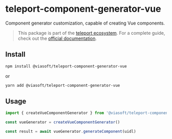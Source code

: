 # teleport-component-generator-vue

Component generator customization, capable of creating Vue components.

> This package is part of the [teleport ecosystem](https://github.com/teleporthq/teleport-code-generators). For a complete guide, check out the [official documentation](https://docs.teleporthq.io/).

## Install
```bash
npm install @viasoft/teleport-component-generator-vue
```
or
```bash
yarn add @viasoft/teleport-component-generator-vue
```

## Usage
```javascript
import { createVueComponentGenerator } from '@viasoft/teleport-component-generator-vue'

const vueGenerator = createVueComponentGenerator()

const result = await vueGenerator.generateComponent(uidl)
```

